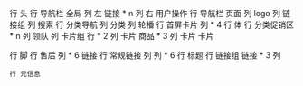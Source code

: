 行 头 
    行 导航栏 全局
        列 左
            链接 * n
        列 右
            用户操作
    行 导航栏 页面
        列 logo
        列 链接组
        列 搜索
    行 分类导航
        列 分类
        列 轮播
    行 首屏卡片
        列 * 4
行 体
    行 分类促销区* n
        列 领队
        列 卡片组
            行 * 2
                列 卡片 商品 * 3
                列 
                    卡片 
                    卡片

行 脚
    行 售后
        列 * 6
            链接
    行 常规链接
       列 
            列 * 6
                行 标题
                行 链接组
                    链接 * 3
       列
       
    行 元信息